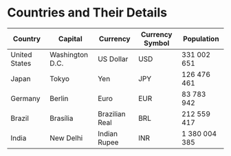 
# Countries and Their Details

| **Country**       | **Capital**       | **Currency**      | **Currency Symbol**       | **Population**        |
|-------------------|-------------------|-------------------|---------------------------|-----------------------|
| United States     | Washington D.C.   | US Dollar         | USD                       | 331 002 651           |
| Japan             | Tokyo             | Yen               | JPY                       | 126 476 461           |
| Germany           | Berlin            | Euro              | EUR                       | 83 783 942            |
| Brazil            | Brasília          | Brazilian Real    | BRL                       | 212 559 417           |
| India             | New Delhi         | Indian Rupee      | INR                       | 1 380 004 385         |